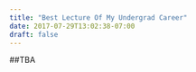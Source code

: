 ```yaml
---
title: "Best Lecture Of My Undergrad Career"
date: 2017-07-29T13:02:38-07:00
draft: false
---
```

##TBA
